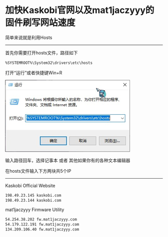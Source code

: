 # 加快Kaskobi官网以及mat1jaczyyy的固件刷写网站速度

简单来说就是利用Hosts

------

首先你需要打开hosts文件，路径如下

```
%SYSTEMROOT%\System32\drivers\etc\hosts
```

打开“运行”或者快捷键Win+R

![pic1](\images\runpic.jpg)

输入路径回车，选择记事本 或者 其他如果你有的各种文本编辑器

在hosts文件输入下方两块共5个IP  

------

Kaskobi Official Website

```
198.49.23.145 kaskobi.com
198.49.23.144 kaskobi.com
```

mat1jaczyyy Firmware Utility

```
54.254.38.202 fw.mat1jaczyyy.com
54.179.122.191 fw.mat1jaczyyy.com
134.209.106.40 fw.mat1jaczyyy.com
```

